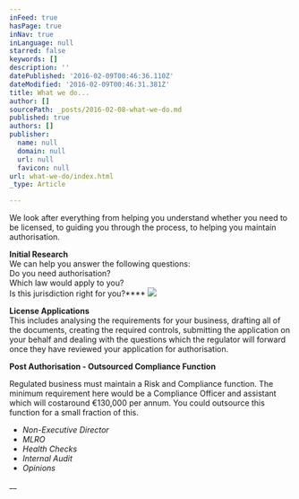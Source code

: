 ```yaml
---
inFeed: true
hasPage: true
inNav: true
inLanguage: null
starred: false
keywords: []
description: ''
datePublished: '2016-02-09T00:46:36.110Z'
dateModified: '2016-02-09T00:46:31.381Z'
title: What we do...
author: []
sourcePath: _posts/2016-02-08-what-we-do.md
published: true
authors: []
publisher:
  name: null
  domain: null
  url: null
  favicon: null
url: what-we-do/index.html
_type: Article

---
```

We look after everything from helping you understand whether you need to be licensed, to guiding you through the process, to helping you maintain authorisation.

**Initial Research**  
We 
can help you answer the following questions:  
Do you need 
authorisation?  
Which law would apply to you?  
Is this 
jurisdiction right for you?****
![](https://s3-us-west-2.amazonaws.com/the-grid-img/p/ed5293cd21faf9b4a99e0bc8c58ad96f00aaab5b.jpg)

**License 
Applications**  
This includes analysing the requirements for your 
business, drafting all of the documents, creating the required controls, 
submitting the application on your behalf and dealing with the questions which 
the regulator will forward once they have reviewed your application for 
authorisation.

**Post 
Authorisation - Outsourced Compliance Function**

Regulated 
business must maintain a Risk and Compliance function. The minimum requirement 
here would be a Compliance Officer and assistant which will costaround €130,000 
per annum. You could outsource this function for a small fraction of 
this.

* _Non-Executive 
Director_
* _MLRO_
* _Health 
Checks_
* _Internal 
Audit_
* _Opinions_

__